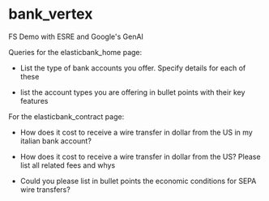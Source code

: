 # bank_vertex
FS Demo with ESRE and Google's GenAI

Queries for the elasticbank_home page:

- List the type of bank accounts you offer. Specify details for each of these

- list the account types you are offering in bullet points with their key features

For the elasticbank_contract page:

- How does it cost to receive a wire transfer in dollar from the US in my italian bank account?

- How does it cost to receive a wire transfer in dollar from the US? Please list all related fees and whys

- Could you please list in bullet points the economic conditions for SEPA wire transfers?